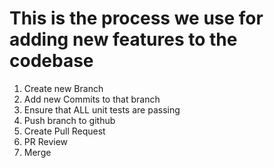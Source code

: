 # This is the process we use for adding new features to the codebase

1. Create new Branch
2. Add new Commits to that branch
3. Ensure that ALL unit tests are passing
4. Push branch to github
5. Create Pull Request
6. PR Review
7. Merge